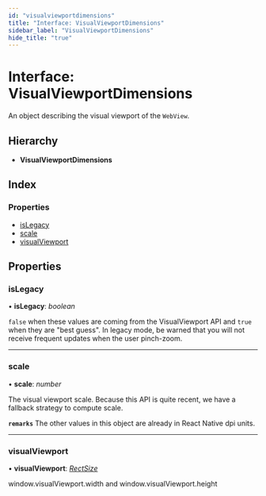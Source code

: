 ```yaml
---
id: "visualviewportdimensions"
title: "Interface: VisualViewportDimensions"
sidebar_label: "VisualViewportDimensions"
hide_title: "true"
---
```


# Interface: VisualViewportDimensions

An object describing the visual viewport of the `WebView`.

## Hierarchy

* **VisualViewportDimensions**

## Index

### Properties

* [isLegacy](visualviewportdimensions.md#islegacy)
* [scale](visualviewportdimensions.md#scale)
* [visualViewport](visualviewportdimensions.md#visualviewport)

## Properties

###  isLegacy

• **isLegacy**: *boolean*

`false` when these values are coming from the VisualViewport API and
`true` when they are "best guess". In legacy mode, be warned that you will
not receive frequent updates when the user pinch-zoom.

___

###  scale

• **scale**: *number*

The visual viewport scale. Because this API is quite recent, we have a
fallback strategy to compute scale.

**`remarks`** 
The other values in this object are already in React Native dpi units.

___

###  visualViewport

• **visualViewport**: *[RectSize](rectsize.md)*

window.visualViewport.width and window.visualViewport.height
